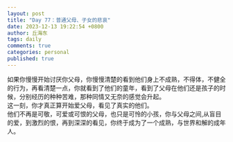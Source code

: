 ```yaml
---
layout: post
title: "Day 77：普通父母、子女的悲哀"
date: 2023-12-13 19:22:54 +0800
author: 丘海东 
tags: daily
comments: true
categories: personal
published: true
---
```

如果你慢慢开始讨厌你父母，你慢慢清楚的看到他们身上不成熟，不得体，不健全的行为，再看清楚一点，你就看到了他们的童年，看到了父母在他们还是孩子的时候，分别经历的种种苦难，那种同情又无奈的感觉会升起。  
这一刻，你才真正算开始爱父母，看见了真实的他们。  
他们不再是可敬，可爱或可恨的父母，也只是可怜的小孩，你与父母之间,从盲目的爱，到激烈的恨，再到深深的看见，你终于成为了一个成熟，与世界和解的成年人。
